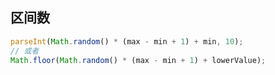 ## 区间数

```javascript
parseInt(Math.random() * (max - min + 1) + min, 10);
// 或者
Math.floor(Math.random() * (max - min + 1) + lowerValue);
```
